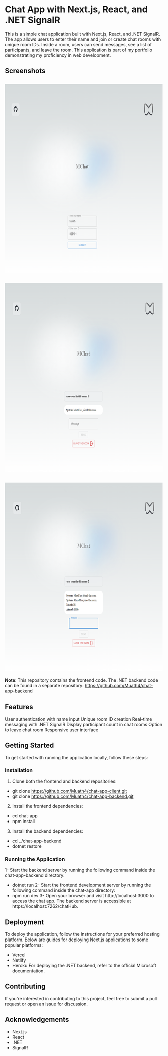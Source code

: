 # Chat App with Next.js, React, and .NET SignalR
This is a simple chat application built with Next.js, React, and .NET SignalR. The app allows users to enter their name and join or create chat rooms with unique room IDs. Inside a room, users can send messages, see a list of participants, and leave the room. This application is part of my portfolio demonstrating my proficiency in web development.

## Screenshots
## <img src="./screenshots/mainPage.png" alt="Chat App Screenshot - main" width="750" height="600">
## <img src="./screenshots/conversation1.png" alt="Chat App Screenshot - coversation" width="750" height="600">
## <img src="./screenshots/conversation2.png" alt="Chat App Screenshot - coversation" width="750" height="600">

**Note**: This repository contains the frontend code. The .NET backend code can be found in a separate repository: https://github.com/Muath4/chat-app-backend

## Features
User authentication with name input
Unique room ID creation
Real-time messaging with .NET SignalR
Display participant count in chat rooms
Option to leave chat room
Responsive user interface
## Getting Started
To get started with running the application locally, follow these steps:

### Installation
1. Clone both the frontend and backend repositories:
- git clone https://github.com/Muath4/chat-app-client.git
- git clone https://github.com/Muath4/chat-app-backend.git
2. Install the frontend dependencies:
- cd chat-app
- npm install
3. Install the backend dependencies:
- cd ../chat-app-backend
- dotnet restore

### Running the Application
1- Start the backend server by running the following command inside the chat-app-backend directory:
- dotnet run
2- Start the frontend development server by running the following command inside the chat-app directory:
- npm run dev
3- Open your browser and visit http://localhost:3000 to access the chat app. The backend server is accessible at https://localhost:7262/chatHub.

## Deployment
To deploy the application, follow the instructions for your preferred hosting platform. Below are guides for deploying Next.js applications to some popular platforms:

- Vercel
- Netlify
- Heroku
For deploying the .NET backend, refer to the official Microsoft documentation.

## Contributing
If you're interested in contributing to this project, feel free to submit a pull request or open an issue for discussion.

## Acknowledgements
- Next.js
- React
- .NET
- SignalR

